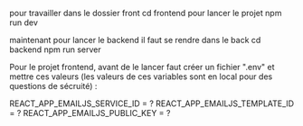 pour travailler dans le dossier front cd frontend
pour lancer le projet npm run dev

maintenant pour lancer le backend il faut se rendre dans le back cd backend npm run server

Pour le projet frontend, avant de le lancer faut créer un fichier ".env" et mettre ces valeurs (les valeurs de ces variables sont en local pour des questions de sécruité) :

REACT_APP_EMAILJS_SERVICE_ID = ?
REACT_APP_EMAILJS_TEMPLATE_ID = ?
REACT_APP_EMAILJS_PUBLIC_KEY = ? 

